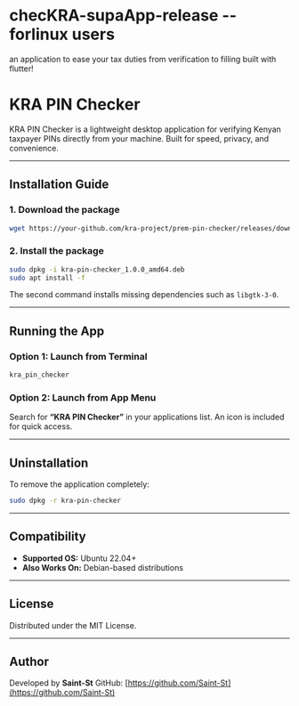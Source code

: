 # checKRA-supaApp-release --forlinux users
an application to ease your tax duties from verification to filling built with flutter!

# KRA PIN Checker

KRA PIN Checker is a lightweight desktop application for verifying Kenyan taxpayer PINs directly from your machine. Built for speed, privacy, and convenience.

---

## Installation Guide

### 1. Download the package

```bash
wget https://your-github.com/kra-project/prem-pin-checker/releases/download/v1.0.0/kra-pin-checker_1.0.0_amd64.deb
```



### 2. Install the package

```bash
sudo dpkg -i kra-pin-checker_1.0.0_amd64.deb
sudo apt install -f
```

The second command installs missing dependencies such as `libgtk-3-0`.

---

## Running the App

### Option 1: Launch from Terminal

```bash
kra_pin_checker
```

### Option 2: Launch from App Menu

Search for **“KRA PIN Checker”** in your applications list.
An icon is included for quick access.

---

## Uninstallation

To remove the application completely:

```bash
sudo dpkg -r kra-pin-checker
```

---

## Compatibility

* **Supported OS:** Ubuntu 22.04+
* **Also Works On:** Debian-based distributions

---

## License

Distributed under the MIT License.

---

## Author

Developed by **Saint-St**
GitHub: [https://github.com/Saint-St](https://github.com/Saint-St)
